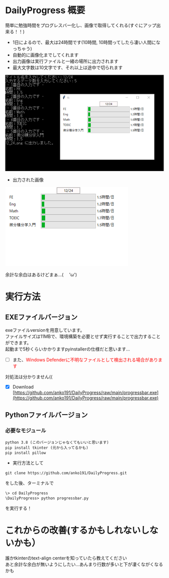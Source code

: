 # DailyProgress 概要
簡単に勉強時間をプログレスバー化し、画像で取得してくれる(すぐにアップ出来る！！)

* 1日によるので、最大は24時間です(10時間, 10時間ってしたら凄い人間になっちゃう)
* 自動的に画像化までしてくれます
* 出力画像は実行ファイルと一緒の場所に出力されます
* 最大文字数は10文字です、それ以上は途中で切られます

![](https://github.com/anko191/DailyProgress/blob/main/imgs/ex2.png)

* 出力された画像

![](https://github.com/anko191/DailyProgress/blob/main/imgs/12_24.png)

余計な余白はあるけどまぁ...(　   'ω')

# 実行方法

## EXEファイルバージョン
exeファイルversionを用意しています。<br>
ファイルサイズは11MBで、環境構築を必要とせず実行することで出力することができます。<br>
起動まで5秒くらいかかりますpyinstallerの仕様だと思います...<br>

- [ ] また、<span style="color: red; ">Windows Defenderに不明なファイルとして検出される場合があります</span>

対処法は分かりません((

- [x] Download [https://github.com/anko191/DailyProgress/raw/main/progressbar.exe](https://github.com/anko191/DailyProgress/raw/main/progressbar.exe)



## Pythonファイルバージョン

###  必要なモジュール
```
python 3.8 (このバージョンじゃなくてもいいと思います)
pip install tkinter (元から入ってるかも)
pip install pillow
```

* 実行方法として
```
git clone https://github.com/anko191/DailyProgress.git
```
をした後、ターミナルで
```
\> cd DailyProgress
\DailyProgress> python progressbar.py
```
を実行する！

# これからの改善(するかもしれないしないかも）

誰かtkinterのtext-align centerを知っていたら教えてください<br>
あと余計な余白が無いようにしたい...あんまり行数が多いと下が凄くながくなるかも
